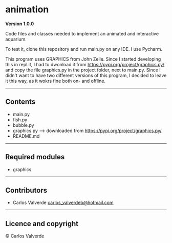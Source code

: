 # animation

**Version 1.0.0**

Code files and classes needed to implement an animated and interactive aquarium.

To test it, clone this repository and run main.py on any IDE. I use Pycharm.

This program uses GRAPHICS from John Zelle. Since I started developing this in repl.it, I had to dwonload it from https://pypi.org/project/graphics.py/ and copy the file graphics.py in the project folder, next to main.py. Since I didn't want to have two different versions of this program, I decided to leave it this way, as it wokrs fine both on- and offline. 

---

## Contents

- main.py
- fish.py
- bubble.py
- graphics.py --> downloaded from https://pypi.org/project/graphics.py/
- README.md

---

## Required modules

- graphics

---

## Contributors

- Carlos Valverde <carlos_valverdeb@hotmail.com>

---
## Licence and copyright

© Carlos Valverde

